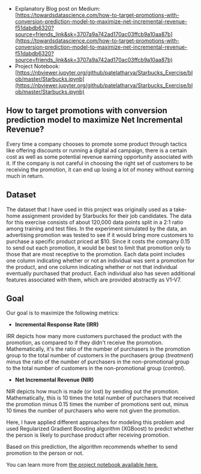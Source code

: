 - Explanatory Blog post on Medium: [https://towardsdatascience.com/how-to-target-promotions-with-conversion-prediction-model-to-maximize-net-incremental-revenue-f51dabdb6320?source=friends_link&sk=3707a9a742ad170ac03ffcb9a10aa87b](https://towardsdatascience.com/how-to-target-promotions-with-conversion-prediction-model-to-maximize-net-incremental-revenue-f51dabdb6320?source=friends_link&sk=3707a9a742ad170ac03ffcb9a10aa87b)  
- Project Notebook: [https://nbviewer.jupyter.org/github/patelatharva/Starbucks_Exercise/blob/master/Starbucks.ipynb](https://nbviewer.jupyter.org/github/patelatharva/Starbucks_Exercise/blob/master/Starbucks.ipynb)  

## How to target promotions with conversion prediction model to maximize Net Incremental Revenue?

Every time a company chooses to promote some product through tactics like offering discounts or running a digital ad campaign, there is a certain cost as well as some potential revenue earning opportunity associated with it. If the company is not careful in choosing the right set of customers to be receiving the promotion, it can end up losing a lot of money without earning much in return.

## Dataset

The dataset that I have used in this project was originally used as a take-home assignment provided by Starbucks for their job candidates. The data for this exercise consists of about 120,000 data points split in a 2:1 ratio among training and test files. In the experiment simulated by the data, an advertising promotion was tested to see if it would bring more customers to purchase a specific product priced at $10. Since it costs the company 0.15 to send out each promotion, it would be best to limit that promotion only to those that are most receptive to the promotion. Each data point includes one column indicating whether or not an individual was sent a promotion for the product, and one column indicating whether or not that individual eventually purchased that product. Each individual also has seven additional features associated with them, which are provided abstractly as V1-V7.

## Goal

Our goal is to maximize the following metrics:

* **Incremental Response Rate (IRR)** 

IRR depicts how many more customers purchased the product with the promotion, as compared to if they didn't receive the promotion. Mathematically, it's the ratio of the number of purchasers in the promotion group to the total number of customers in the purchasers group (_treatment_) minus the ratio of the number of purchasers in the non-promotional group to the total number of customers in the non-promotional group (_control_).

* **Net Incremental Revenue (NIR)**

NIR depicts how much is made (or lost) by sending out the promotion. Mathematically, this is 10 times the total number of purchasers that received the promotion minus 0.15 times the number of promotions sent out, minus 10 times the number of purchasers who were not given the promotion.

Here, I have applied different approaches for modeling this problem and used Regularized Gradient Boosting algorithm (XGBoost) to predict whether the person is likely to purchase product after receiving promotion.

Based on this prediction, the algorithm recommends whether to send promotion to the person or not.

You can learn more from [the project notebook available here.](https://patelatharva.github.io/Starbucks_Exercise/Starbucks.html)
